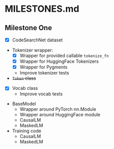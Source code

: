 # MILESTONES.md

## Milestone One

* [x] CodeSearchNet dataset
* Tokenizer wrapper:
  * [x] Wrapper for provided callable `tokenize_fn`
  * [x] Wrapper for HuggingFace Tokenizers
  * [x] Wrapper for Pygments
  * Improve tokenizer tests
* ~~`Token` class~~
* [x] Vocab class
  * Improve vocab tests
* BaseModel
  * Wrapper around PyTorch nn.Module
  * Wrapper around HuggingFace module
  * CausalLM
  * MaskedLM
* Training code
  * CausalLM
  * MaskedLM
